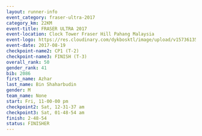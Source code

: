 ```yaml
---
layout: runner-info 
event_category: fraser-ultra-2017 
category_km: 22KM 
event-title: FRASER ULTRA 2017 
event-location: Clock Tower Fraser Hill Pahang Malaysia 
event-logo: https://res.cloudinary.com/dykbosktl/image/upload/v1573613535/Logo/logo_mfst7w.jpg 
event-date: 2017-08-19 
checkpoint-name2: CP1 (T-2) 
checkpoint-name3: FINISH (T-3) 
overall_rank: 50
gender_rank: 41
bib: 2086
first_name: Azhar
last_name: Bin Shaharbudin
gender: M
team_name: None
start: Fri, 11-00-00 pm
checkpoint2: Sat, 12-31-37 am
checkpoint3: Sat, 01-48-54 am
finish: 2-48-54
status: FINISHER
---
```

